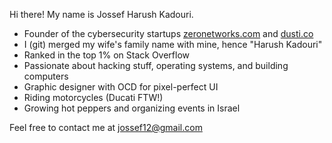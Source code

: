 Hi there! My name is Jossef Harush Kadouri. 

- Founder of the cybersecurity startups [zeronetworks.com](https://zeronetworks.com/) and [dusti.co](https://dusti.co/)
- I (git) merged my wife's family name with mine, hence "Harush Kadouri"
- Ranked in the top 1% on Stack Overflow
- Passionate about hacking stuff, operating systems, and building computers
- Graphic designer with OCD for pixel-perfect UI
- Riding motorcycles (Ducati FTW!)
- Growing hot peppers and organizing events in Israel

Feel free to contact me at jossef12@gmail.com
